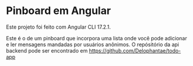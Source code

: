 # Pinboard em Angular

Este projeto foi feito com Angular CLI 17.2.1. 

Este é o de um pinboard que incorpora uma lista onde você pode adicionar e ler mensagens mandadas por usuários anônimos. O repósitório da api backend pode ser encontrado em https://github.com/Delophantae/todo-app 
